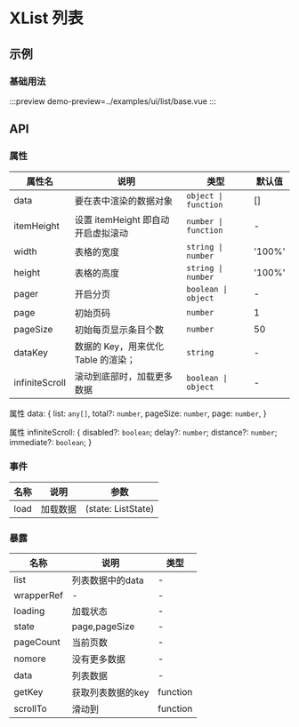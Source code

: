 # XList 列表


## 示例

### 基础用法



:::preview
demo-preview=../examples/ui/list/base.vue
:::


## API

### 属性

| 属性名         | 说明                                | 类型                 | 默认值 |
| -------------- | ----------------------------------- | -------------------- | ------ |
| data           | 要在表中渲染的数据对象              | `object \| function` | []     |
| itemHeight     | 设置 itemHeight 即自动开启虚拟滚动  | `number \| function` | -      |
| width          | 表格的宽度                          | `string \| number`   | '100%' |
| height         | 表格的高度                          | `string \| number`   | '100%' |
| pager          | 开启分页                            | `boolean \| object`  | -      |
| page           | 初始页码                            | `number`             | 1      |
| pageSize       | 初始每页显示条目个数                | `number`             | 50     |
| dataKey        | 数据的 Key，用来优化 Table 的渲染； | `string`             | -      |
| infiniteScroll | 滚动到底部时，加载更多数据          | `boolean \| object`  | -      |


属性 data: {
  list: `any[]`,
  total?: `number`,
  pageSize: `number`,
  page: `number`,
}


属性 infiniteScroll: {
  disabled?: `boolean`;
  delay?: `number`;
  distance?: `number`;
  immediate?: `boolean`;
}



### 事件

| 名称 | 说明     | 参数               |
| ---- | -------- | ------------------ |
| load | 加载数据 | (state: ListState) |


### 暴露

| 名称       | 说明              | 类型     |
| ---------- | ----------------- | -------- |
| list       | 列表数据中的data  | -        |
| wrapperRef | -                 | -        |
| loading    | 加载状态          | -        |
| state      | page,pageSize     | -        |
| pageCount  | 当前页数          | -        |
| nomore     | 没有更多数据      | -        |
| data       | 列表数据          | -        |
| getKey     | 获取列表数据的key | function |
| scrollTo   | 滑动到            | function |

